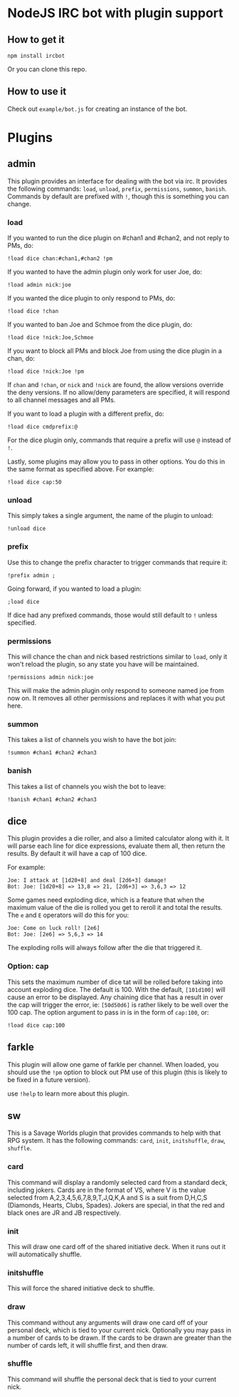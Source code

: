 NodeJS IRC bot with plugin support
==================================

How to get it
-------------

	npm install ircbot

Or you can clone this repo.

How to use it
-------------

Check out `example/bot.js` for creating an instance of the bot.

Plugins
=======

admin
-----

This plugin provides an interface for dealing with the bot via irc.  It provides the following commands: `load`, `unload`, `prefix`, `permissions`, `summon`, `banish`.  Commands by default are prefixed with `!`, though this is something you can change.

### load

If you wanted to run the dice plugin on #chan1 and #chan2, and not reply to PMs, do:

	!load dice chan:#chan1,#chan2 !pm

If you wanted to have the admin plugin only work for user Joe, do:

	!load admin nick:joe

If you wanted the dice plugin to only respond to PMs, do:

	!load dice !chan

If you wanted to ban Joe and Schmoe from the dice plugin, do:

	!load dice !nick:Joe,Schmoe

If you want to block all PMs and block Joe from using the dice plugin in a chan, do:

	!load dice !nick:Joe !pm

If `chan` and `!chan`, or `nick` and `!nick` are found, the allow versions override the deny versions.  If no allow/deny parameters are specified, it will respond to all channel messages and all PMs.

If you want to load a plugin with a different prefix, do:

	!load dice cmdprefix:@

For the dice plugin only, commands that require a prefix will use `@` instead of `!`.

Lastly, some plugins may allow you to pass in other options.  You do this in the same format as specified above.  For example:

	!load dice cap:50

### unload

This simply takes a single argument, the name of the plugin to unload:

	!unload dice

### prefix

Use this to change the prefix character to trigger commands that require it:

	!prefix admin ;

Going forward, if you wanted to load a plugin:

	;load dice

If dice had any prefixed commands, those would still default to `!` unless specified.

### permissions

This will chance the chan and nick based restrictions similar to `load`, only it won't reload the plugin, so any state you have will be maintained.

	!permissions admin nick:joe

This will make the admin plugin only respond to someone named joe from now on.  It removes all other permissions and replaces it with what you put here.

### summon

This takes a list of channels you wish to have the bot join:

	!summon #chan1 #chan2 #chan3

### banish

This takes a list of channels you wish the bot to leave:

	!banish #chan1 #chan2 #chan3

dice
----

This plugin provides a die roller, and also a limited calculator along with it.  It will parse each line for dice expressions, evaluate them all, then return the results.  By default it will have a cap of 100 dice.

For example:

	Joe: I attack at [1d20+8] and deal [2d6+3] damage!
	Bot: Joe: [1d20+8] => 13,8 => 21, [2d6+3] => 3,6,3 => 12

Some games need exploding dice, which is a feature that when the maximum value of the die is rolled you get to reroll it and total the results.  The `e` and `E` operators will do this for you:

	Joe: Come on luck roll! [2e6]
	Bot: Joe: [2e6] => 5,6,3 => 14

The exploding rolls will always follow after the die that triggered it.

### Option: cap

This sets the maximum number of dice tat will be rolled before taking into account exploding dice.  The default is 100.  With the default, `[101d100]` will cause an error to be displayed.  Any chaining dice that has a result in over the cap will trigger the error, ie: `[50d50d6]` is rather likely to be well over the 100 cap.  The option argument to pass in is in the form of `cap:100`, or:

	!load dice cap:100

farkle
------

This plugin will allow one game of farkle per channel.  When loaded, you should use the `!pm` option to block out PM use of this plugin (this is likely to be fixed in a future version).

use `!help` to learn more about this plugin.

sw
--

This is a Savage Worlds plugin that provides commands to help with that RPG system.  It has the following commands: `card`, `init`, `initshuffle`, `draw`, `shuffle`.

### card

This command will display a randomly selected card from a standard deck, including jokers.  Cards are in the format of VS, where V is the value selected from A,2,3,4,5,6,7,8,9,T,J,Q,K,A and S is a suit from D,H,C,S (Diamonds, Hearts, Clubs, Spades).  Jokers are special, in that the red and black ones are JR and JB respectively.

### init

This will draw one card off of the shared initiative deck.  When it runs out it will automatically shuffle.

### initshuffle

This will force the shared initiative deck to shuffle.

### draw

This command without any arguments will draw one card off of your personal deck, which is tied to your current nick.  Optionally you may pass in a number of cards to be drawn.  If the cards to be drawn are greater than the number of cards left, it will shuffle first, and then draw.

### shuffle

This command will shuffle the personal deck that is tied to your current nick.
